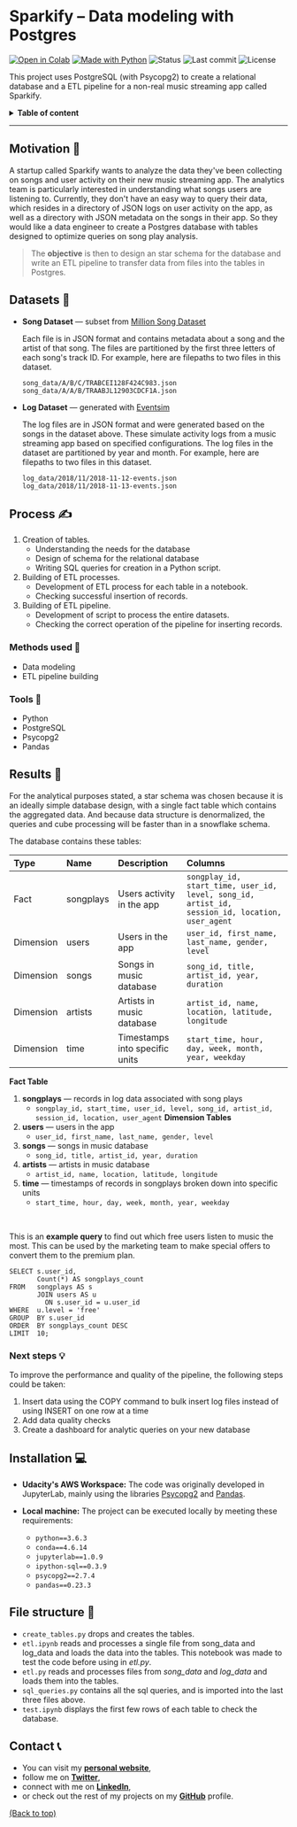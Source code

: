 # Sparkify – Data modeling with Postgres <!-- omit in toc -->

<!-- Add buttons here -->
[![Open in Colab](https://img.shields.io/badge/-Open%20in%20Colab-e8710a?logo=google-colab)](https://colab.research.google.com/github/dewith/sparkify_postgres)
[![Made with Python](https://img.shields.io/badge/Made%20with-Python-black)](https://www.python.org/)
![Status](https://img.shields.io/badge/Project%20status-Completed-black)
![Last commit](https://img.shields.io/github/last-commit/dewith/sparkify_postgres?color=black)
![License](https://img.shields.io/github/license/dewith/sparkify_postgres?color=black)
<!-- End buttons here -->

This project uses PostgreSQL (with Psycopg2) to create a relational database and a ETL pipeline for a non-real music streaming app called Sparkify.

<details>
<summary><b>Table of content</b></summary>

- [Motivation](#motivation-)
- [Datasets](#datasets-)
- [Process](#process-)
  - [Methods used](#methods-used-)
  - [Tools](#tools-)
- [Results](#results-)
  - [Next steps](#next-steps-)
- [Installation](#installation-)
- [File structure](#file-structure-)
- [Contact](#contact-)

</details>

---

## Motivation 🎯

A startup called Sparkify wants to analyze the data they've been collecting on songs and user activity on their new music streaming app. The analytics team is particularly interested in understanding what songs users are listening to. Currently, they don't have an easy way to query their data, which resides in a directory of JSON logs on user activity on the app, as well as a directory with JSON metadata on the songs in their app. So they would like a data engineer to create a Postgres database with tables designed to optimize queries on song play analysis.

> The **objective** is then to design an star schema for the database and write an ETL pipeline to transfer data from files into the tables in Postgres.

## Datasets 💾

- **Song Dataset** — subset from [Million Song Dataset](http://millionsongdataset.com/)

    Each file is in JSON format and contains metadata about a song and the artist of that song. The files are partitioned by the first three letters of each song's track ID. For example, here are filepaths to two files in this dataset. <br>
    ```
    song_data/A/B/C/TRABCEI128F424C983.json
    song_data/A/A/B/TRAABJL12903CDCF1A.json
    ```
- **Log Dataset** — generated with [Eventsim](https://github.com/Interana/eventsim)

  The log files are in JSON format and were generated based on the songs in the dataset above. These simulate activity logs from a music streaming app based on specified configurations.
  The log files in the dataset are partitioned by year and month. For example, here are filepaths to two files in this dataset.
  ```
  log_data/2018/11/2018-11-12-events.json
  log_data/2018/11/2018-11-13-events.json
  ```

## Process ✍

1. Creation of tables.
    - Understanding the needs for the database
    - Design of schema for the relational database
    - Writing SQL queries for creation in a Python script.
2. Building of ETL processes.
    - Development of ETL process for each table in a notebook.
    - Checking successful insertion of records.
3. Building of ETL pipeline.
    - Development of script to process the entire datasets.
    - Checking the correct operation of the pipeline for inserting records.

### Methods used 📜

- Data modeling
- ETL pipeline building

### Tools 🧰

- Python
- PostgreSQL
- Psycopg2
- Pandas

## Results 📣

For the analytical purposes stated, a star schema was chosen because it is an ideally simple database design, with a single fact table which contains the aggregated data. And because data structure is denormalized, the queries and cube processing will be faster than in a snowflake schema.

The database contains these tables:

| Type | Name | Description       | Columns |
| :--------- | :----------- | :--------- | :----------- |
| Fact | songplays | Users activity in the app  |  `songplay_id, start_time, user_id, level, song_id, artist_id, session_id, location, user_agent` |
| Dimension | users | Users in the app | `user_id, first_name, last_name, gender, level` |
| Dimension | songs | Songs in music database | `song_id, title, artist_id, year, duration` |
| Dimension | artists | Artists in music database |`artist_id, name, location, latitude, longitude`|
| Dimension | time | Timestamps into specific units |`start_time, hour, day, week, month, year, weekday`|

**Fact Table**
1. **songplays** — records in log data associated with song plays
    - `songplay_id, start_time, user_id, level, song_id, artist_id, session_id, location, user_agent`
**Dimension Tables**
2. **users** — users in the app
    - `user_id, first_name, last_name, gender, level`
3. **songs** — songs in music database
    - `song_id, title, artist_id, year, duration`
4. **artists** — artists in music database
    - `artist_id, name, location, latitude, longitude`
5. **time** — timestamps of records in songplays broken down into specific units
    - `start_time, hour, day, week, month, year, weekday`

<br>

This is an **example query** to find out which free users listen to music the most. This can be used by the marketing team to make special offers to convert them to the premium plan.
```
SELECT s.user_id,
       Count(*) AS songplays_count
FROM   songplays AS s
       JOIN users AS u
         ON s.user_id = u.user_id
WHERE  u.level = 'free'
GROUP  BY s.user_id
ORDER  BY songplays_count DESC
LIMIT  10;
```


### Next steps 💡

To improve the performance and quality of the pipeline, the following steps could be taken:

1. Insert data using the COPY command to bulk insert log files instead of using INSERT on one row at a time
2. Add data quality checks
3. Create a dashboard for analytic queries on your new database

## Installation 💻

- **Udacity's AWS Workspace:** The code was originally developed in JupyterLab, mainly using the libraries [Psycopg2](https://www.psycopg.org/docs/) and [Pandas](https://pandas.pydata.org/).

- **Local machine:** The project can be executed locally by meeting these requirements:
  - `python==3.6.3`
  - `conda==4.6.14`
  - `jupyterlab==1.0.9`
  - `ipython-sql==0.3.9`
  - `psycopg2==2.7.4`
  - `pandas==0.23.3`

## File structure 📓

- `create_tables.py` drops and creates the tables.
- `etl.ipynb` reads and processes a single file from song_data and log_data and loads the data into the tables. This notebook was made to test the code before using in _etl.py_.
- `etl.py` reads and processes files from _song_data_ and _log_data_ and loads them into the tables.
- `sql_queries.py` contains all the sql queries, and is imported into the last three files above.
- `test.ipynb` displays the first few rows of each table to check the database.

## Contact 📞

- You can visit my [**personal website**](https://dewith.co/),
- follow me on [**Twitter**](https://twitter.com/DewithMiramon/),
- connect with me on [**LinkedIn**](https://linkedin.com/in/dewithmiramon/),
- or check out the rest of my projects on my [**GitHub**](https://github.com/dewith/) profile.

[(Back to top)](#motivation-)
